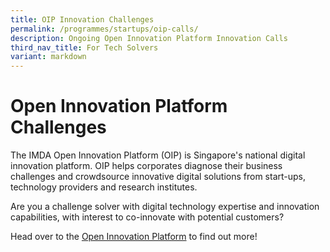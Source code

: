 ```yaml
---
title: OIP Innovation Challenges
permalink: /programmes/startups/oip-calls/
description: Ongoing Open Innovation Platform Innovation Calls
third_nav_title: For Tech Solvers
variant: markdown
---
```

# Open Innovation Platform Challenges
The IMDA Open Innovation Platform (OIP) is Singapore's national digital innovation platform. OIP helps corporates diagnose their business challenges and crowdsource innovative digital solutions from start-ups, technology providers and research institutes. 

Are you a challenge solver with digital technology expertise and innovation capabilities, with interest to co-innovate with potential customers? 

Head over to the [Open Innovation Platform](https://www.openinnovation.sg/) to find out more!